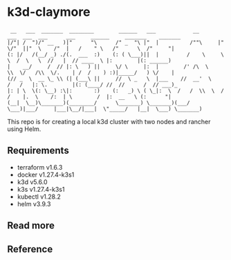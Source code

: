 # k3d-claymore
```
 __   ___  _______  ________        ______   ___            __       ___  ___  ___      ___     ______     _______    _______  
|/"| /  ")/" __   )|"      "\      /" _  "\ |"  |          /""\     |"  \/"  ||"  \    /"  |   /    " \   /"      \  /"     "| 
(: |/   /(__/ _) ./(.  ___  :)    (: ( \___)||  |         /    \     \   \  /  \   \  //   |  // ____  \ |:        |(: ______) 
|    __/     /  // |: \   ) ||     \/ \     |:  |        /' /\  \     \\  \/   /\\  \/.    | /  /    ) :)|_____/   ) \/    |   
(// _  \  __ \_ \\ (| (___\ ||     //  \ _   \  |___    //  __'  \    /   /   |: \.        |(: (____/ //  //      /  // ___)_  
|: | \  \(: \__) :\|:       :)    (:   _) \ ( \_|:  \  /   /  \\  \  /   /    |.  \    /:  | \        /  |:  __   \ (:      "| 
(__|  \__)\_______)(________/      \_______) \_______)(___/    \___)|___/     |___|\__/|___|  \"_____/   |__|  \___) \_______) 

```
This repo is for creating a local k3d cluster with two nodes and rancher using Helm.

## Requirements
* terraform v1.6.3
* docker v1.27.4-k3s1
* k3d v5.6.0
* k3s v1.27.4-k3s1
* kubectl v1.28.2
* helm v3.9.3

## Read more

## Reference
